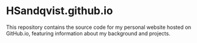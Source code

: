 # HSandqvist.github.io
This repository contains the source code for my personal website hosted on GitHub.io, featuring information about my background and projects.

